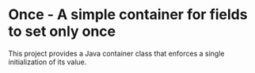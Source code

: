 <!-- SPDX-FileCopyrightText: 2025 (c) Joachim MARIE <moonstroke+github@live.fr>
     SPDX-License-Identifier: MIT -->

# Once - A simple container for fields to set only once

This project provides a Java container class that enforces a single
initialization of its value.
